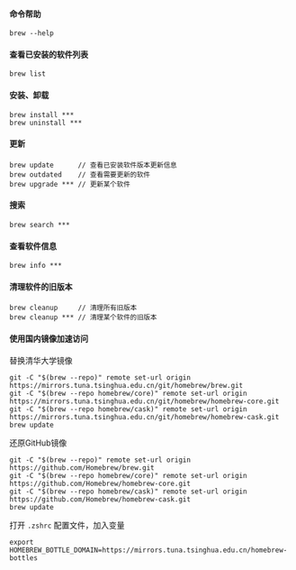 #### 命令帮助

``` 
brew --help 
```

#### 查看已安装的软件列表

``` 
brew list 
```

#### 安装、卸载

``` 
brew install ***
brew uninstall ***
```

#### 更新

``` 
brew update      // 查看已安装软件版本更新信息
brew outdated    // 查看需要更新的软件
brew upgrade *** // 更新某个软件
```

#### 搜索

``` 
brew search *** 
```

#### 查看软件信息

``` 
brew info *** 
```

#### 清理软件的旧版本

``` 
brew cleanup     // 清理所有旧版本
brew cleanup *** // 清理某个软件的旧版本
```


#### 使用国内镜像加速访问
替换清华大学镜像
```git
git -C "$(brew --repo)" remote set-url origin https://mirrors.tuna.tsinghua.edu.cn/git/homebrew/brew.git
git -C "$(brew --repo homebrew/core)" remote set-url origin https://mirrors.tuna.tsinghua.edu.cn/git/homebrew/homebrew-core.git
git -C "$(brew --repo homebrew/cask)" remote set-url origin https://mirrors.tuna.tsinghua.edu.cn/git/homebrew/homebrew-cask.git
brew update
```
还原GitHub镜像
```git
git -C "$(brew --repo)" remote set-url origin https://github.com/Homebrew/brew.git
git -C "$(brew --repo homebrew/core)" remote set-url origin https://github.com/Homebrew/homebrew-core.git
git -C "$(brew --repo homebrew/cask)" remote set-url origin https://github.com/Homebrew/homebrew-cask.git
brew update
```
打开 `.zshrc` 配置文件，加入变量
```shell
export HOMEBREW_BOTTLE_DOMAIN=https://mirrors.tuna.tsinghua.edu.cn/homebrew-bottles
```
